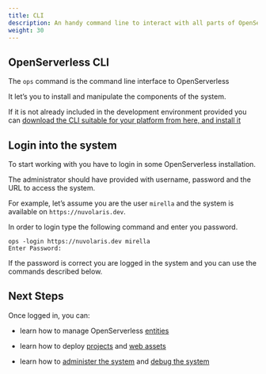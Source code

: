 ```yaml
---
title: CLI
description: An handy command line to interact with all parts of OpenServerless
weight: 30
---
```

## OpenServerless CLI

The `ops` command is the command line interface to OpenServerless

It let’s you to install and manipulate the components of the system.

If it is not already included in the development environment provided
you can [download the CLI suitable for your platform from here, and
install it](/docs/installation/download/)

## Login into the system

To start working with you have to login in some OpenServerless
installation.

The administrator should have provided with username, password and the
URL to access the system.

For example, let’s assume you are the user `mirella` and the system is
available on `https://nuvolaris.dev`.

In order to login type the following command and enter you password.

    ops -login https://nuvolaris.dev mirella
    Enter Password:

If the password is correct you are logged in the system and you can use
the commands described below.

## Next Steps

Once logged in, you can:

- learn how to manage OpenServerless
    [entities](/docs/cli/entities/)

- learn how to deploy [projects](/docs/cli/project/) and [web
    assets](/docs/cli/assets/)

- learn how to [administer the system](/docs/cli/admin/) and [debug
    the system](/docs/cli/debug/)
